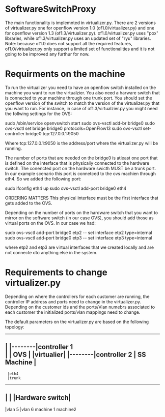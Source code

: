 SoftwareSwitchProxy
===================
The main functionality is implemnted in virtualizer.py.
There are 2 versions of virtualizer.py one for openflow version 1.0 (of1.0/virtualizer.py) and one for openflow version 1.3 
(of1.3/virtualizer.py). of1.0/virtualizer.py uses "pox" libraries, while of1.3/virtualizer.py uses an updated set of "ryu" 
libraries. 
Note: because of1.0 does not support all the required features, of1.0/virtualizer.py only support a limited set 
of functionalities and it is not going to be improved any furthur for now.

Requirments on the machine
===================
To run the virtualizer you need to have an openflow switch installed on the machine you want to run the virtualzier. 
You also need a harware switch that is connected to your machine through one trunk port.
You should set the openflow version of the switch to match the version of the virtualizer.py that you want to run. 
For instance, in case of of1.3/virtualzier.py you might need the follwing settings for the OVS:

sudo /sbin/service openvswitch start
sudo ovs-vsctl add-br bridge0
sudo ovs-vsctl set bridge bridge0 protocols=OpenFlow13
sudo ovs-vsctl set-controller bridge0 tcp:127.0.0.1:9050

Where tcp:127.0.0.1:9050 is the address/port where the virtualizer.py will be running. 

The number of ports that are needed on the bridge0 is atleast one port that is defined on the interface that is physically 
connected to the hardware switch. The conencted port on the hardware swicth MUST be a trunk port. In our example scenario 
this port is connetced to the ovs machien through eth4. So we added the following port:

sudo ifconfig eth4 up
sudo ovs-vsctl add-port bridge0 eth4

ORDERING MATTERS
This physical interface must be the first interface that gets added to the OVS.

Depending on the number of ports on the hardware switch that you want to mirror on the software switch (in our case OVS), 
you should add those as virtual ports on the OVS. In our case we had:

sudo ovs-vsctl add-port bridge0 etp2 -- set interface etp2 type=internal
sudo ovs-vsctl add-port bridge0 etp3 -- set interface etp3 type=internal

where etp2 and etp3 are virtual interfaces that we created locally and are not connecte dto anything else in the system.

Requirements to change virtualizer.py 
===================
Depending on where the controllers for each customer are running, the controller IP address and ports need to change 
in the virtualizer.py. 
Depending on the customer ids and the ports/Vlan numebrs associated to each customer the initialized ports/vlan mappings 
need to change. 


The default parameters on the virtualizer.py are based on the following topology:


------------------------
|                       |--------|controller 1   
| | OVS | |virtualier|  |--------|controller 2
|       SS Machine      |
------------------------
     |eth4  
     |trunk
----------------
|               | 
|Hardware switch|
----------------
   |vlan 5     |vlan 6
machine 1     machine2


